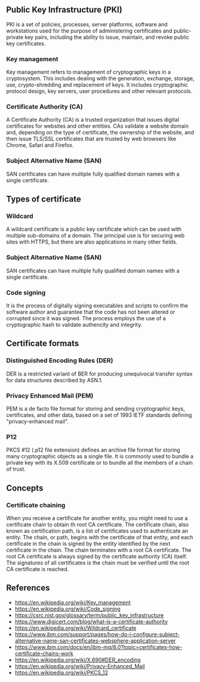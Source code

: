## Public Key Infrastructure (PKI)
PKI is a set of policies, processes, server platforms, software and workstations used for the purpose of administering certificates and public-private key pairs, including the ability to issue, maintain, and revoke public key certificates. 
### Key management
Key management refers to management of cryptographic keys in a cryptosystem. This includes dealing with the generation, exchange, storage, use, crypto-shredding and replacement of keys. It includes cryptographic protocol design, key servers, user procedures and other relevant protocols.
### Certificate Authority (CA)
A Certificate Authority (CA) is a trusted organization that issues digital certificates for websites and other entities. CAs validate a website domain and, depending on the type of certificate, the ownership of the website, and then issue TLS/SSL certificates that are trusted by web browsers like Chrome, Safari and Firefox.
### Subject Alternative Name (SAN)
SAN certificates can have multiple fully qualified domain names with a single certificate. 

## Types of certificate
### Wildcard
A wildcard certificate is a public key certificate which can be used with multiple sub-domains of a domain. The principal use is for securing web sites with HTTPS, but there are also applications in many other fields.
### Subject Alternative Name (SAN)
SAN certificates can have multiple fully qualified domain names with a single certificate. 
### Code signing
It is the process of digitally signing executables and scripts to confirm the software author and guarantee that the code has not been altered or corrupted since it was signed. The process employs the use of a cryptographic hash to validate authencity and integrity.

## Certificate formats
### Distinguished Encoding Rules (DER)
DER is a restricted variant of BER for producing unequivocal transfer syntax for data structures described by ASN.1.
### Privacy Enhanced Mail (PEM)
PEM is a de facto file format for storing and sending cryptographic keys, certificates, and other data, based on a set of 1993 IETF standards defining "privacy-enhanced mail".
### P12
PKCS #12 (.p12 file extension) defines an archive file format for storing many cryptographic objects as a single file. It is commonly used to bundle a private key with its X.509 certificate or to bundle all the members of a chain of trust.

## Concepts
### Certificate chaining
When you receive a certificate for another entity, you might need to use a certificate chain to obtain th root CA certificate. The certificate chain, also known as certification path, is a list of certificates used to authenticate an entity. The chain, or path, begins with the certificate of that entity, and each certificate in the chain is signed by the entity identified by the next certificate in the chain. The chain terminates with a root CA certificate. The root CA certificate is always signed by the certificate authority (CA) itself. The signatures of all certificates is the chain must be verified until the root CA certificate is reached.

## References
- https://en.wikipedia.org/wiki/Key_management
- https://en.wikipedia.org/wiki/Code_signing
- https://csrc.nist.gov/glossary/term/public_key_infrastructure
- https://www.digicert.com/blog/what-is-a-certificate-authority
- https://en.wikipedia.org/wiki/Wildcard_certificate
- https://www.ibm.com/support/pages/how-do-i-configure-subject-alternative-name-san-certificates-websphere-application-server
- https://www.ibm.com/docs/en/ibm-mq/8.0?topic=certificates-how-certificate-chains-work
- https://en.wikipedia.org/wiki/X.690#DER_encoding
- https://en.wikipedia.org/wiki/Privacy-Enhanced_Mail
- https://en.wikipedia.org/wiki/PKCS_12

